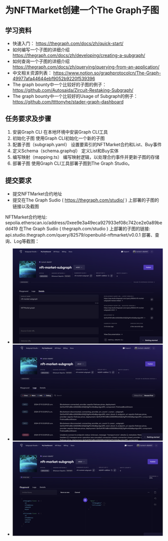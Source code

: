 # 为NFTMarket创建一个The Graph子图
## 学习资料
- 快速入门： https://thegraph.com/docs/zh/quick-start/
- 如何编写一个子图的详细介绍 https://thegraph.com/docs/zh/developing/creating-a-subgraph/
- 如何查询一个子图的详细介绍 https://thegraph.com/docs/zh/querying/querying-from-an-application/
- 中文相关资源列表： https://www.notion.so/graphprotocolcn/The-Graph-49977afa44644ebf9052b9220f539396
- The graph bounty中一个比较好的子图的例子： https://github.com/Autosaida/Zircuit-Restaking-Subgraph/
- The graph bounty中一个比较好的Usage of Subgraph的例子：https://github.com/ttttonyhe/stader-graph-dashboard
## 任务要求及步骤
1. 安装Graph CLI
在本地环境中安装Graph CLI工具
2. 初始化子图
使用Graph CLI初始化一个新的子图
3. 配置子图（subgraph.yaml）
设置要索引的NFTMarket合约和List、Buy事件
4. 定义Schema（schema.graphql）
定义List和Buy实体
5. 编写映射（mapping.ts）
编写映射逻辑，以处理合约事件并更新子图的存储
6. 部署子图
使用Graph CLI工具部署子图到The Graph Studio。
## 提交要求
- 提交NFTMarket合约地址
- 提交在The Graph Sudio ( https://thegraph.com/studio/ ) 上部署的子图的链接以及截图

NFTMarket合约地址: sepolia.etherscan.io/address/0xee9e3a49eca927933ef08c742ce2e0a89bedd419
在The Graph Sudio ( thegraph.com/studio ) 上部署的子图的链接: api.studio.thegraph.com/query/82579/openbuild-nftmarket/v0.0.1
部署、查询、Log等截图：

- ![](./assets/deploy.png)
- ![](./assets/log.png)
- ![](./assets/palyground.png)